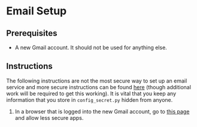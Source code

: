 # Email Setup

## Prerequisites

- A new Gmail account. It should not be used for anything else.

## Instructions

The following instructions are not the most secure way to set up an email service and more secure instructions can be found [here](https://developers.google.com/gmail/api/quickstart/python) (though additional work will be required to get this working).
It is vital that you keep any information that you store in `config_secret.py` hidden from anyone.

1. In a browser that is logged into the new Gmail account, go to [this page](https://myaccount.google.com/lesssecureapps) and allow less secure apps.

<!-- OLD INSTRUCTIONS

Refer to [this API guide from Google](https://developers.google.com/gmail/api/quickstart/python) for getting set up.
Most instructions below will be copies of the instructions on that page but there will be important links on that page, so make sure you have it open.

1. On the guide, click the "Enable Gmail API" button in [Step 1](https://developers.google.com/gmail/api/quickstart/python#step_1_turn_on_the).
1. Name the project "HomeSec" and agree to the T&C's.
1. Select "Desktop app" for the OAuth client and click "Create".
1. Click "Download client configuration" and use the contents of the file as the `oauth_cred` parameter in `src/base_src/config_secret.py` (refer to [`src/base_src/README.md`](src/base_src/README.md) if this hasn't been set up yet). -->
